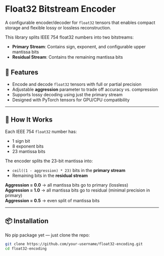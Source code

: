 # Float32 Bitstream Encoder

A configurable encoder/decoder for `float32` tensors that enables compact storage and flexible lossy or lossless reconstruction. 

This library splits IEEE 754 float32 numbers into two bitstreams:
- **Primary Stream**: Contains sign, exponent, and configurable upper mantissa bits
- **Residual Stream**: Contains the remaining mantissa bits

## 🔧 Features

- Encode and decode `float32` tensors with full or partial precision
- Adjustable **aggression** parameter to trade off accuracy vs. compression
- Supports lossy decoding using just the primary stream
- Designed with PyTorch tensors for GPU/CPU compatibility

---

## 🧠 How It Works

Each IEEE 754 `float32` number has:
- 1 sign bit
- 8 exponent bits
- 23 mantissa bits

The encoder splits the 23-bit mantissa into:
- `ceil((1 - aggression) * 23)` bits in the **primary stream**
- Remaining bits in the **residual stream**

**Aggression = 0.0** → all mantissa bits go to primary (lossless)  
**Aggression = 1.0** → all mantissa bits go to residual (minimal precision in primary)  
**Aggression = 0.5** → even split of mantissa bits

---

## 📦 Installation

No pip package yet — just clone the repo:

```bash
git clone https://github.com/your-username/float32-encoding.git
cd float32-encoding